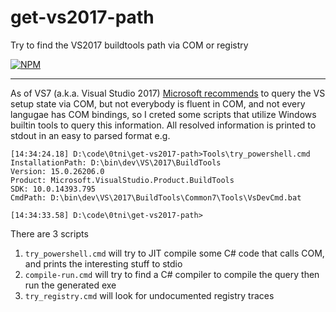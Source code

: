 # get-vs2017-path
Try to find the VS2017 buildtools path via COM or registry

[![NPM](https://nodei.co/npm/get-vs2017-path.png)](https://nodei.co/npm/get-vs2017-path/)

---
As of VS7 (a.k.a. Visual Studio 2017) [Microsoft recommends](https://blogs.msdn.microsoft.com/heaths/2016/09/15/changes-to-visual-studio-15-setup/) to query the VS setup state via COM, but not everybody is fluent in COM, and not every langugae has COM bindings, so I creted some scripts that utilize Windows builtin tools to query this information. All resolved information is printed to stdout in an easy to parsed format e.g.
```
[14:34:24.18] D:\code\0tni\get-vs2017-path>Tools\try_powershell.cmd
InstallationPath: D:\bin\dev\VS\2017\BuildTools
Version: 15.0.26206.0
Product: Microsoft.VisualStudio.Product.BuildTools
SDK: 10.0.14393.795
CmdPath: D:\bin\dev\VS\2017\BuildTools\Common7\Tools\VsDevCmd.bat

[14:34:33.58] D:\code\0tni\get-vs2017-path>
```

There are 3 scripts
 1. `try_powershell.cmd` will try to JIT compile some C# code that calls COM, and prints the interesting stuff to stdio
 2. `compile-run.cmd` will try to find a C# compiler to compile the query then run the generated exe
 3. `try_registry.cmd` will look for undocumented registry traces 

